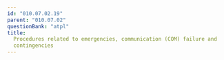 ```yaml
---
id: "010.07.02.19"
parent: "010.07.02"
questionBank: "atpl"
title:
  Procedures related to emergencies, communication (COM) failure and
  contingencies
---
```

